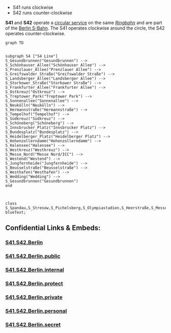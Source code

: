 
- S41 runs clockwise 
- S42 runs counter-clockwise 

**S41** and **S42** operate a [circular service](https://en.wikipedia.org/wiki/Circle_route "Circle route") on the same _[Ringbahn](https://en.wikipedia.org/wiki/Berlin_Ringbahn "Berlin Ringbahn")_ and are part of the [Berlin S-Bahn](https://en.wikipedia.org/wiki/Berlin_S-Bahn "Berlin S-Bahn"). 
The S41 operates clockwise around the circle, 
the S42 operates counter-clockwise. 


```mermaid
graph TD 


subgraph S4 ["S4 Line"]
S_Gesundbrunnen("Gesundbrunnen") --> 
S_Schönhauser_Allee("Schönhauser Allee") --> 
S_Prenzlauer_Allee("Prenzlauer Allee") --> 
S_Greifswalder_Straße("Greifswalder Straße") --> 
S_Landsberger_Allee("Landsberger Allee") --> 
S_Storkower_Straße("Storkower Straße") --> 
S_Frankfurter_Allee("Frankfurter Allee") --> 
S_Ostkreuz("Ostkreuz") --> 
S_Treptower_Park("Treptower Park") --> 
S_Sonnenallee("Sonnenallee") --> 
S_Neukölln("Neukölln") --> 
S_Hermannstraße("Hermannstraße") --> 
S_Tempelhof("Tempelhof") --> 
S_Südkreuz("Südkreuz") --> 
S_Schöneberg("Schöneberg") --> 
S_Innsbrucker_Platz("Innsbrucker Platz") --> 
S_Bundesplatz("Bundesplatz") --> 
S_Heidelberger_Platz("Heidelberger Platz") --> 
S_Hohenzollerndamm("Hohenzollerndamm") --> 
S_Halensee("Halensee") --> 
S_Westkreuz("Westkreuz") --> 
S_Messe_Nord("Messe Nord/ICC") --> 
S_Westend("Westend") --> 
S_Jungfernheide("Jungfernheide") --> 
S_Beusselstraße("Beusselstraße") --> 
S_Westhafen("Westhafen") --> 
S_Wedding("Wedding") --> 
S_Gesundbrunnen("Gesundbrunnen") 
end



class S_Spandau,S_Stresow,S_Pichelsberg,S_Olympiastadion,S_Heerstraße,S_Messe_Süd,S_Westkreuz,S_Charlottenburg,S_Savignyplatz,S_Zoologischer_Garten,S_Tiergarten,S_Bellevue,S_Hauptbahnhof,S_Friedrichstraße,S_Hackescher_Markt,S_Alexanderplatz,S_Jannowitzbrücke,S_Ostbahnhof,S_Warschauer_Straße,S_Ostkreuz,S_Rummelsburg,S_Betriebsbahnhof_Rummelsburg,S_Karlshorst,S_Wuhlheide,S_Köpenick,S_Hirschgarten,S_Friedrichshagen,S_Rahnsdorf,S_Wilhelmshagen,S_Erkner blueText;

```


## Confidential Links & Embeds: 

### [S41,S42,Berlin](/_Standards/Earth/Continent/Europe/Europe~Central/Germany/Germany~West/State~Berlin/cities~Berlin/cities~Berlin/Berlin-city/S-Bahn,Berlin/S41,S42,Berlin.md) 

### [S41,S42,Berlin.public](/_public/Earth/Continent/Europe/Europe~Central/Germany/Germany~West/State~Berlin/cities~Berlin/cities~Berlin/Berlin-city/S-Bahn,Berlin/S41,S42,Berlin.public.md) 

### [S41,S42,Berlin.internal](/_internal/Earth/Continent/Europe/Europe~Central/Germany/Germany~West/State~Berlin/cities~Berlin/cities~Berlin/Berlin-city/S-Bahn,Berlin/S41,S42,Berlin.internal.md) 

### [S41,S42,Berlin.protect](/_protect/Earth/Continent/Europe/Europe~Central/Germany/Germany~West/State~Berlin/cities~Berlin/cities~Berlin/Berlin-city/S-Bahn,Berlin/S41,S42,Berlin.protect.md) 

### [S41,S42,Berlin.private](/_private/Earth/Continent/Europe/Europe~Central/Germany/Germany~West/State~Berlin/cities~Berlin/cities~Berlin/Berlin-city/S-Bahn,Berlin/S41,S42,Berlin.private.md) 

### [S41,S42,Berlin.personal](/_personal/Earth/Continent/Europe/Europe~Central/Germany/Germany~West/State~Berlin/cities~Berlin/cities~Berlin/Berlin-city/S-Bahn,Berlin/S41,S42,Berlin.personal.md) 

### [S41,S42,Berlin.secret](/_secret/Earth/Continent/Europe/Europe~Central/Germany/Germany~West/State~Berlin/cities~Berlin/cities~Berlin/Berlin-city/S-Bahn,Berlin/S41,S42,Berlin.secret.md)

